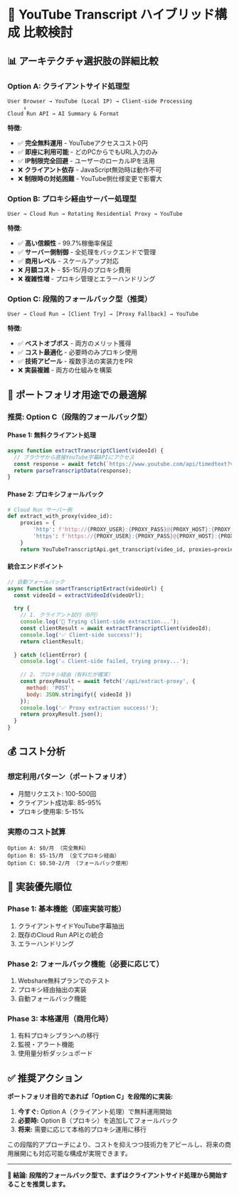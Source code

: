 # 🔄 YouTube Transcript ハイブリッド構成 比較検討

## 📊 アーキテクチャ選択肢の詳細比較

### Option A: クライアントサイド処理型
```
User Browser → YouTube (Local IP) → Client-side Processing
     ↓
Cloud Run API → AI Summary & Format
```

**特徴:**
- ✅ **完全無料運用** - YouTubeアクセスコスト0円
- ✅ **即座に利用可能** - どのPCからでもURL入力のみ
- ✅ **IP制限完全回避** - ユーザーのローカルIPを活用
- ❌ **クライアント依存** - JavaScript無効時は動作不可
- ❌ **制限時の対処困難** - YouTube側仕様変更で影響大

### Option B: プロキシ経由サーバー処理型  
```
User → Cloud Run → Rotating Residential Proxy → YouTube
```

**特徴:**
- ✅ **高い信頼性** - 99.7%稼働率保証
- ✅ **サーバー側制御** - 全処理をバックエンドで管理
- ✅ **商用レベル** - スケールアップ対応
- ❌ **月額コスト** - $5-15/月のプロキシ費用
- ❌ **複雑性増** - プロキシ管理とエラーハンドリング

### Option C: 段階的フォールバック型（推奨）
```
User → Cloud Run → [Client Try] → [Proxy Fallback] → YouTube
```

**特徴:**
- ✅ **ベストオブボス** - 両方のメリット獲得
- ✅ **コスト最適化** - 必要時のみプロキシ使用
- ✅ **技術アピール** - 複数手法の実装力をPR
- ❌ **実装複雑** - 両方の仕組みを構築

## 🎯 ポートフォリオ用途での最適解

### 推奨: Option C（段階的フォールバック型）

#### Phase 1: 無料クライアント処理
```javascript
async function extractTranscriptClient(videoId) {
  // ブラウザから直接YouTube字幕APIにアクセス
  const response = await fetch(`https://www.youtube.com/api/timedtext?v=${videoId}&lang=ja`);
  return parseTranscriptData(response);
}
```

#### Phase 2: プロキシフォールバック
```python
# Cloud Run サーバー側
def extract_with_proxy(video_id):
    proxies = {
        'http': f'http://{PROXY_USER}:{PROXY_PASS}@{PROXY_HOST}:{PROXY_PORT}',
        'https': f'https://{PROXY_USER}:{PROXY_PASS}@{PROXY_HOST}:{PROXY_PORT}'
    }
    return YouTubeTranscriptApi.get_transcript(video_id, proxies=proxies)
```

#### 統合エンドポイント
```javascript
// 自動フォールバック
async function smartTranscriptExtract(videoUrl) {
  const videoId = extractVideoId(videoUrl);
  
  try {
    // 1. クライアント試行（0円）
    console.log('🚀 Trying client-side extraction...');
    const clientResult = await extractTranscriptClient(videoId);
    console.log('✅ Client-side success!');
    return clientResult;
    
  } catch (clientError) {
    console.log('⚠️ Client-side failed, trying proxy...');
    
    // 2. プロキシ経由（有料だが確実）
    const proxyResult = await fetch('/api/extract-proxy', {
      method: 'POST',
      body: JSON.stringify({ videoId })
    });
    console.log('✅ Proxy extraction success!');
    return proxyResult.json();
  }
}
```

## 💰 コスト分析

### 想定利用パターン（ポートフォリオ）
- 月間リクエスト: 100-500回
- クライアント成功率: 85-95%
- プロキシ使用率: 5-15%

### 実際のコスト試算
```
Option A: $0/月 （完全無料）
Option B: $5-15/月 （全てプロキシ経由）
Option C: $0.50-2/月 （フォールバック使用）
```

## 🚀 実装優先順位

### Phase 1: 基本機能（即座実装可能）
1. クライアントサイドYouTube字幕抽出
2. 既存のCloud Run APIとの統合
3. エラーハンドリング

### Phase 2: フォールバック機能（必要に応じて）
1. Webshare無料プランでのテスト
2. プロキシ経由抽出の実装
3. 自動フォールバック機能

### Phase 3: 本格運用（商用化時）
1. 有料プロキシプランへの移行
2. 監視・アラート機能
3. 使用量分析ダッシュボード

## ✅ 推奨アクション

**ポートフォリオ目的であれば「Option C」を段階的に実装:**

1. **今すぐ:** Option A（クライアント処理）で無料運用開始
2. **必要時:** Option B（プロキシ）を追加してフォールバック
3. **将来:** 需要に応じて本格的プロキシ運用に移行

この段階的アプローチにより、コストを抑えつつ技術力をアピールし、将来の商用展開にも対応可能な構成が実現できます。

---
**🎯 結論: 段階的フォールバック型で、まずはクライアントサイド処理から開始することを推奨します。**